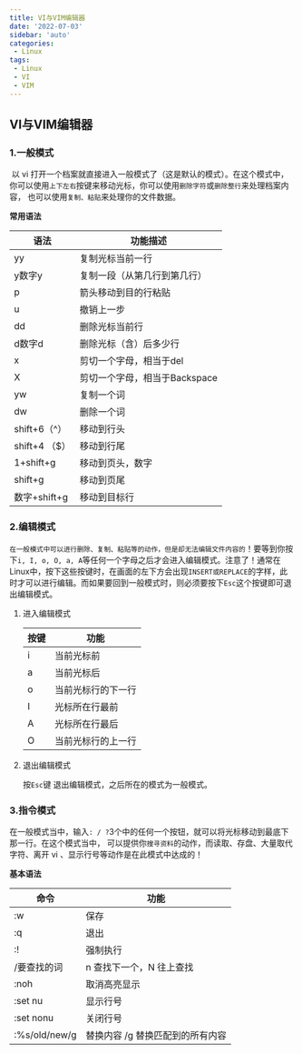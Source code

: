 ```yaml
---
title: VI与VIM编辑器
date: '2022-07-03'
sidebar: 'auto'
categories:
 - Linux
tags:
 - Linux
 - VI
 - VIM
---
```

## VI与VIM编辑器

### 1.一般模式

​		以 vi 打开一个档案就直接进入一般模式了（这是默认的模式）。在这个模式中，你可以使用`上下左右`按键来移动光标，你可以使用`删除字符`或`删除整行`来处理档案内容， 也可以使用`复制、粘贴`来处理你的文件数据。

**常用语法**

| 语法          | 功能描述                      |
| ------------- | ----------------------------- |
| yy            | 复制光标当前一行              |
| y数字y        | 复制一段（从第几行到第几行）  |
| p             | 箭头移动到目的行粘贴          |
| u             | 撤销上一步                    |
| dd            | 删除光标当前行                |
| d数字d        | 删除光标（含）后多少行        |
| x             | 剪切一个字母，相当于del       |
| X             | 剪切一个字母，相当于Backspace |
| yw            | 复制一个词                    |
| dw            | 删除一个词                    |
| shift+6（^）  | 移动到行头                    |
| shift+4 （$） | 移动到行尾                    |
| 1+shift+g     | 移动到页头，数字              |
| shift+g       | 移动到页尾                    |
| 数字+shift+g  | 移动到目标行                  |

### 2.编辑模式

​		`在一般模式中可以进行删除、复制、粘贴等的动作，但是却无法编辑文件内容的`！要等到你按下`i, I, o, O, a, A`等任何一个字母之后才会进入编辑模式。
​		注意了！通常在Linux中，按下这些按键时，在画面的左下方会出现`INSERT或REPLACE`的字样，此时才可以进行编辑。而如果要回到一般模式时，则必须要按下`Esc`这个按键即可退出编辑模式。

1. 进入编辑模式

   | 按键 | 功能               |
   | ---- | ------------------ |
   | i    | 当前光标前         |
   | a    | 当前光标后         |
   | o    | 当前光标行的下一行 |
   | I    | 光标所在行最前     |
   | A    | 光标所在行最后     |
   | O    | 当前光标行的上一行 |

2. 退出编辑模式

   按`Esc`键 退出编辑模式，之后所在的模式为一般模式。

### 3.指令模式

​		在一般模式当中，输入`: / ?`3个中的任何一个按钮，就可以将光标移动到最底下那一行。
​		在这个模式当中， 可以提供你`搜寻资料`的动作，而读取、存盘、大量取代字符、离开 vi 、显示行号等动作是在此模式中达成的！

**基本语法**

| 命令          | 功能                             |
| ------------- | -------------------------------- |
| :w            | 保存                             |
| :q            | 退出                             |
| :!            | 强制执行                         |
| /要查找的词   | n 查找下一个，N 往上查找         |
| :noh          | 取消高亮显示                     |
| :set nu       | 显示行号                         |
| :set nonu     | 关闭行号                         |
| :%s/old/new/g | 替换内容 /g 替换匹配到的所有内容 |


